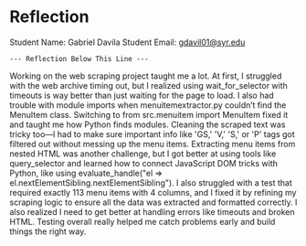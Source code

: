 # Reflection

Student Name: Gabriel Davila
Student Email: gdavil01@syr.edu

`--- Reflection Below This Line ---`

Working on the web scraping project taught me a lot. At first, I struggled with the web archive timing out, but I realized using wait_for_selector with timeouts is way better than just waiting for the page to load. I also had trouble with module imports when menuitemextractor.py couldn’t find the MenuItem class. Switching to from src.menuitem import MenuItem fixed it and taught me how Python finds modules. Cleaning the scraped text was tricky too—I had to make sure important info like 'GS,' 'V,' 'S,' or 'P' tags got filtered out without messing up the menu items. Extracting menu items from nested HTML was another challenge, but I got better at using tools like query_selector and learned how to connect JavaScript DOM tricks with Python, like using evaluate_handle("el => el.nextElementSibling.nextElementSibling"). I also struggled with a test that required exactly 113 menu items with 4 columns, and I fixed it by refining my scraping logic to ensure all the data was extracted and formatted correctly. I also realized I need to get better at handling errors like timeouts and broken HTML. Testing overall really helped me catch problems early and build things the right way.